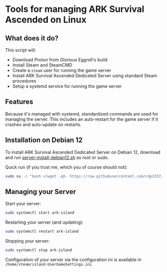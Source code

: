 # Tools for managing ARK Survival Ascended on Linux

## What does it do?

This script will:

* Download Proton from Glorious Eggroll's build
* Install Steam and SteamCMD
* Create a `steam` user for running the game server
* Install ARK Survival Ascended Dedicated Server using standard Steam procedures
* Setup a systemd service for running the game server

## Features

Because it's managed with systemd, standardized commands are used for managing the server.
This includes an auto-restart for the game server if it crashes and auto-update on restarts.

## Installation on Debian 12

To install ARK Survival Ascended Dedicated Server on Debian 12,
download and run [server-install-debian12.sh](server-install-debian12.sh)
as root or sudo.

Quick run (if you trust me, which you of course should not):

```bash
sudo su -c "bash <(wget -qO- https://raw.githubusercontent.com/cdp1337/ARKSurvivalAscended-Linux/main/server-install-debian12.sh)" root
```

## Managing your Server

Start your server:

```bash
sudo systemctl start ark-island
```

Restarting your server (and updating):

```bash
sudo systemctl restart ark-island
```

Stopping your server:

```bash
sudo systemctl stop ark-island
```

Configuration of your server via the configuration ini is available in `/home/steam/island-UserGameSettings.ini`
